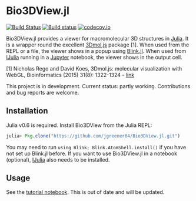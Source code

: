 # Bio3DView.jl

[![Build Status](https://travis-ci.org/jgreener64/Bio3DView.jl.svg?branch=master)](https://travis-ci.org/jgreener64/Bio3DView.jl)
[![Build status](https://ci.appveyor.com/api/projects/status/l2gep9mdvcnhsc4p/branch/master?svg=true)](https://ci.appveyor.com/project/jgreener64/bio3dview-jl/branch/master)
[![codecov.io](http://codecov.io/github/jgreener64/Bio3DView.jl/coverage.svg?branch=master)](http://codecov.io/github/jgreener64/Bio3DView.jl?branch=master)

Bio3DView.jl provides a viewer for macromolecular 3D structures in [Julia](https://julialang.org).
It is a wrapper round the excellent [3Dmol.js](http://3dmol.csb.pitt.edu) package [1].
When used from the REPL or a file, the viewer shows in a popup using [Blink.jl](https://github.com/JunoLab/Blink.jl).
When used from [IJulia](https://github.com/JuliaLang/IJulia.jl) running in a [Jupyter](http://jupyter.org) notebook, the viewer shows in the output cell.

[1] Nicholas Rego and David Koes,
3Dmol.js: molecular visualization with WebGL,
Bioinformatics (2015) 31(8): 1322-1324 - [link](http://doi.org/10.1093/bioinformatics/btu829)

This project is in development.
Current status: partly working.
Contributions and bug reports are welcome.

## Installation

Julia v0.6 is required.
Install Bio3DView from the Julia REPL:

```julia
julia> Pkg.clone("https://github.com/jgreener64/Bio3DView.jl.git")
```

You may need to run `using Blink; Blink.AtomShell.install()` if you have not set up Blink.jl before.
If you want to use Bio3DView.jl in a notebook (optional), [IJulia](https://github.com/JuliaLang/IJulia.jl) also needs to be installed.

## Usage

See the [tutorial notebook](http://nbviewer.jupyter.org/github/jgreener64/Bio3DView.jl/blob/master/examples/tutorial.ipynb).
This is out of date and will be updated.
